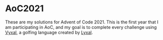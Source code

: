 # AoC2021
These are my solutions for Advent of Code 2021. This is the first year that I am participating in AoC, and my goal is to complete every challenge using [Vyxal](https://github.com/Vyxal/Vyxal), a golfing language created by [Lyxal](https://github.com/Lyxal).

<!-- Never gonna give you up
     Never gonna let you down
     Never gonna run around and desert you
     Never gonna make you cry
     Never gonna say goodbye
     Never gonna tell a lie and hurt you -->

